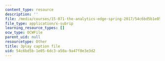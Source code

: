 ```yaml
---
content_type: resource
description: ''
file: /media/courses/15-071-the-analytics-edge-spring-2017/54c6bd5b1e056dc3a50a9a47f8e3e3d2_08Ih9GGB5-c.srt
file_type: application/x-subrip
learning_resource_types: []
ocw_type: OCWFile
parent_uid: null
resourcetype: Other
title: 3play caption file
uid: 54c6bd5b-1e05-6dc3-a50a-9a47f8e3e3d2
---
```

